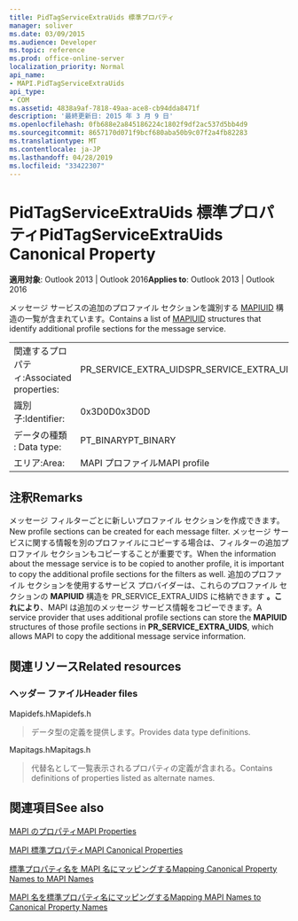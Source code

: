 ```yaml
---
title: PidTagServiceExtraUids 標準プロパティ
manager: soliver
ms.date: 03/09/2015
ms.audience: Developer
ms.topic: reference
ms.prod: office-online-server
localization_priority: Normal
api_name:
- MAPI.PidTagServiceExtraUids
api_type:
- COM
ms.assetid: 4838a9af-7818-49aa-ace8-cb94dda8471f
description: '最終更新日: 2015 年 3 月 9 日'
ms.openlocfilehash: 0fb688e2a845186224c1802f9df2ac537d5bb4d9
ms.sourcegitcommit: 8657170d071f9bcf680aba50b9c07f2a4fb82283
ms.translationtype: MT
ms.contentlocale: ja-JP
ms.lasthandoff: 04/28/2019
ms.locfileid: "33422307"
---
```

# <a name="pidtagserviceextrauids-canonical-property"></a><span data-ttu-id="ad556-103">PidTagServiceExtraUids 標準プロパティ</span><span class="sxs-lookup"><span data-stu-id="ad556-103">PidTagServiceExtraUids Canonical Property</span></span>

  
  
<span data-ttu-id="ad556-104">**適用対象**: Outlook 2013 | Outlook 2016</span><span class="sxs-lookup"><span data-stu-id="ad556-104">**Applies to**: Outlook 2013 | Outlook 2016</span></span> 
  
<span data-ttu-id="ad556-105">メッセージ サービスの追加のプロファイル セクションを識別する [MAPIUID](mapiuid.md) 構造の一覧が含まれています。</span><span class="sxs-lookup"><span data-stu-id="ad556-105">Contains a list of [MAPIUID](mapiuid.md) structures that identify additional profile sections for the message service.</span></span> 
  
|||
|:-----|:-----|
|<span data-ttu-id="ad556-106">関連するプロパティ:</span><span class="sxs-lookup"><span data-stu-id="ad556-106">Associated properties:</span></span>  <br/> |<span data-ttu-id="ad556-107">PR_SERVICE_EXTRA_UIDS</span><span class="sxs-lookup"><span data-stu-id="ad556-107">PR_SERVICE_EXTRA_UIDS</span></span>  <br/> |
|<span data-ttu-id="ad556-108">識別子:</span><span class="sxs-lookup"><span data-stu-id="ad556-108">Identifier:</span></span>  <br/> |<span data-ttu-id="ad556-109">0x3D0D</span><span class="sxs-lookup"><span data-stu-id="ad556-109">0x3D0D</span></span>  <br/> |
|<span data-ttu-id="ad556-110">データの種類 : </span><span class="sxs-lookup"><span data-stu-id="ad556-110">Data type:</span></span>  <br/> |<span data-ttu-id="ad556-111">PT_BINARY</span><span class="sxs-lookup"><span data-stu-id="ad556-111">PT_BINARY</span></span>  <br/> |
|<span data-ttu-id="ad556-112">エリア:</span><span class="sxs-lookup"><span data-stu-id="ad556-112">Area:</span></span>  <br/> |<span data-ttu-id="ad556-113">MAPI プロファイル</span><span class="sxs-lookup"><span data-stu-id="ad556-113">MAPI profile</span></span>  <br/> |
   
## <a name="remarks"></a><span data-ttu-id="ad556-114">注釈</span><span class="sxs-lookup"><span data-stu-id="ad556-114">Remarks</span></span>

<span data-ttu-id="ad556-115">メッセージ フィルターごとに新しいプロファイル セクションを作成できます。</span><span class="sxs-lookup"><span data-stu-id="ad556-115">New profile sections can be created for each message filter.</span></span> <span data-ttu-id="ad556-116">メッセージ サービスに関する情報を別のプロファイルにコピーする場合は、フィルターの追加プロファイル セクションもコピーすることが重要です。</span><span class="sxs-lookup"><span data-stu-id="ad556-116">When the information about the message service is to be copied to another profile, it is important to copy the additional profile sections for the filters as well.</span></span> <span data-ttu-id="ad556-117">追加のプロファイル セクションを使用するサービス プロバイダーは、これらのプロファイル セクションの **MAPIUID** 構造を PR_SERVICE_EXTRA_UIDS に格納できます **。これにより**、MAPI は追加のメッセージ サービス情報をコピーできます。</span><span class="sxs-lookup"><span data-stu-id="ad556-117">A service provider that uses additional profile sections can store the **MAPIUID** structures of those profile sections in **PR_SERVICE_EXTRA_UIDS**, which allows MAPI to copy the additional message service information.</span></span>
  
## <a name="related-resources"></a><span data-ttu-id="ad556-118">関連リソース</span><span class="sxs-lookup"><span data-stu-id="ad556-118">Related resources</span></span>

### <a name="header-files"></a><span data-ttu-id="ad556-119">ヘッダー ファイル</span><span class="sxs-lookup"><span data-stu-id="ad556-119">Header files</span></span>

<span data-ttu-id="ad556-120">Mapidefs.h</span><span class="sxs-lookup"><span data-stu-id="ad556-120">Mapidefs.h</span></span>
  
> <span data-ttu-id="ad556-121">データ型の定義を提供します。</span><span class="sxs-lookup"><span data-stu-id="ad556-121">Provides data type definitions.</span></span>
    
<span data-ttu-id="ad556-122">Mapitags.h</span><span class="sxs-lookup"><span data-stu-id="ad556-122">Mapitags.h</span></span>
  
> <span data-ttu-id="ad556-123">代替名として一覧表示されるプロパティの定義が含まれる。</span><span class="sxs-lookup"><span data-stu-id="ad556-123">Contains definitions of properties listed as alternate names.</span></span>
    
## <a name="see-also"></a><span data-ttu-id="ad556-124">関連項目</span><span class="sxs-lookup"><span data-stu-id="ad556-124">See also</span></span>



[<span data-ttu-id="ad556-125">MAPI のプロパティ</span><span class="sxs-lookup"><span data-stu-id="ad556-125">MAPI Properties</span></span>](mapi-properties.md)
  
[<span data-ttu-id="ad556-126">MAPI 標準プロパティ</span><span class="sxs-lookup"><span data-stu-id="ad556-126">MAPI Canonical Properties</span></span>](mapi-canonical-properties.md)
  
[<span data-ttu-id="ad556-127">標準プロパティ名を MAPI 名にマッピングする</span><span class="sxs-lookup"><span data-stu-id="ad556-127">Mapping Canonical Property Names to MAPI Names</span></span>](mapping-canonical-property-names-to-mapi-names.md)
  
[<span data-ttu-id="ad556-128">MAPI 名を標準プロパティ名にマッピングする</span><span class="sxs-lookup"><span data-stu-id="ad556-128">Mapping MAPI Names to Canonical Property Names</span></span>](mapping-mapi-names-to-canonical-property-names.md)


